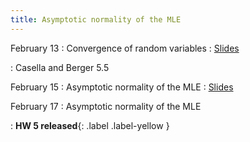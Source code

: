 ```yaml
---
title: Asymptotic normality of the MLE
---
```


February 13
: Convergence of random variables
  : [Slides](https://sta711-s23.github.io/slides/lecture_14.pdf)

: Casella and Berger 5.5

February 15
: Asymptotic normality of the MLE
  : [Slides](https://sta711-s23.github.io/slides/lecture_15.pdf)

February 17
: Asymptotic normality of the MLE

: **HW 5 released**{: .label .label-yellow }